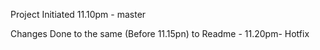 Project Initiated 11.10pm - master


Changes Done  to the same (Before 11.15pn) to  Readme - 11.20pm-  Hotfix
